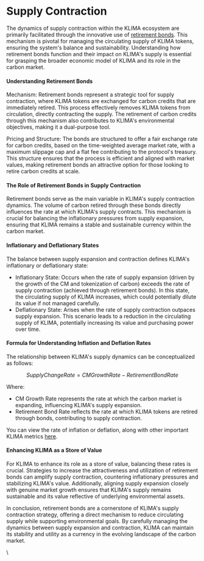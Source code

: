 # Supply Contraction

The dynamics of supply contraction within the KLIMA ecosystem are primarily facilitated through the innovative use of [retirement bonds](https://forum.klimadao.finance/d/138-kip-31-introduce-retirement-bonds). This mechanism is pivotal for managing the circulating supply of KLIMA tokens, ensuring the system's balance and sustainability. Understanding how retirement bonds function and their impact on KLIMA's supply is essential for grasping the broader economic model of KLIMA and its role in the carbon market.

#### Understanding Retirement Bonds

Mechanism: Retirement bonds represent a strategic tool for supply contraction, where KLIMA tokens are exchanged for carbon credits that are immediately retired. This process effectively removes KLIMA tokens from circulation, directly contracting the supply. The retirement of carbon credits through this mechanism also contributes to KLIMA's environmental objectives, making it a dual-purpose tool.

Pricing and Structure: The bonds are structured to offer a fair exchange rate for carbon credits, based on the time-weighted average market rate, with a maximum slippage cap and a flat fee contributing to the protocol's treasury. This structure ensures that the process is efficient and aligned with market values, making retirement bonds an attractive option for those looking to retire carbon credits at scale.

#### The Role of Retirement Bonds in Supply Contraction

Retirement bonds serve as the main variable in KLIMA's supply contraction dynamics. The volume of carbon retired through these bonds directly influences the rate at which KLIMA's supply contracts. This mechanism is crucial for balancing the inflationary pressures from supply expansion, ensuring that KLIMA remains a stable and sustainable currency within the carbon market.

#### Inflationary and Deflationary States

The balance between supply expansion and contraction defines KLIMA's inflationary or deflationary state:

* Inflationary State: Occurs when the rate of supply expansion (driven by the growth of the CM and tokenization of carbon) exceeds the rate of supply contraction (achieved through retirement bonds). In this state, the circulating supply of KLIMA increases, which could potentially dilute its value if not managed carefully.
* Deflationary State: Arises when the rate of supply contraction outpaces supply expansion. This scenario leads to a reduction in the circulating supply of KLIMA, potentially increasing its value and purchasing power over time.

#### Formula for Understanding Inflation and Deflation Rates

The relationship between KLIMA's supply dynamics can be conceptualized as follows:

$$
Supply Change Rate=CM Growth Rate−Retirement Bond Rate
$$

Where:

* CM Growth Rate represents the rate at which the carbon market is expanding, influencing KLIMA's supply expansion.
* Retirement Bond Rate reflects the rate at which KLIMA tokens are retired through bonds, contributing to supply contraction.

You can view the rate of inflation or deflation, along with other important KLIMA metrics [here](https://dune.com/Cujowolf/Klima-DAO).

#### Enhancing KLIMA as a Store of Value

For KLIMA to enhance its role as a store of value, balancing these rates is crucial. Strategies to increase the attractiveness and utilization of retirement bonds can amplify supply contraction, countering inflationary pressures and stabilizing KLIMA's value. Additionally, aligning supply expansion closely with genuine market growth ensures that KLIMA's supply remains sustainable and its value reflective of underlying environmental assets.

In conclusion, retirement bonds are a cornerstone of KLIMA's supply contraction strategy, offering a direct mechanism to reduce circulating supply while supporting environmental goals. By carefully managing the dynamics between supply expansion and contraction, KLIMA can maintain its stability and utility as a currency in the evolving landscape of the carbon market.

\
